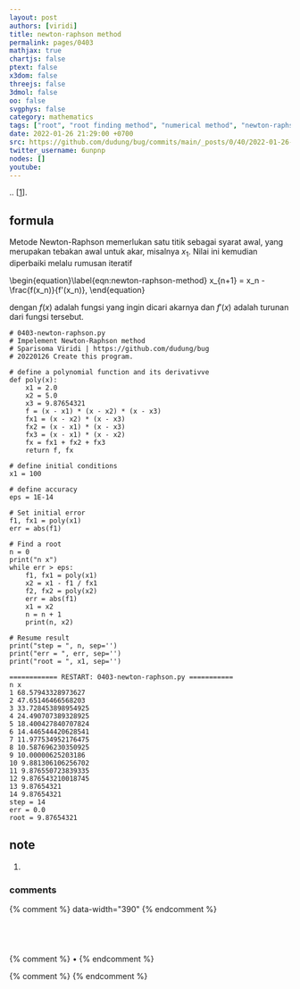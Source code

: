 ```yaml
---
layout: post
authors: [viridi]
title: newton-raphson method
permalink: pages/0403
mathjax: true
chartjs: false
ptext: false
x3dom: false
threejs: false
3dmol: false
oo: false
svgphys: false
category: mathematics
tags: ["root", "root finding method", "numerical method", "newton-raphson method"]
date: 2022-01-26 21:29:00 +0700
src: https://github.com/dudung/bug/commits/main/_posts/0/40/2022-01-26-newton-raphson-method.md
twitter_username: 6unpnp
nodes: []
youtube:
---
```

.. [[1](#r01)].


## formula
Metode Newton-Raphson memerlukan satu titik sebagai syarat awal, yang merupakan tebakan awal untuk akar, misalnya $x_1$. Nilai ini kemudian diperbaiki melalu rumusan iteratif

\begin{equation}\label{eqn:newton-raphson-method}
x_{n+1} = x_n - \frac{f(x_n)}{f'(x_n)},
\end{equation}

dengan $f(x)$ adalah fungsi yang ingin dicari akarnya dan $f'(x)$ adalah turunan dari fungsi tersebut.


```
# 0403-newton-raphson.py
# Impelement Newton-Raphson method
# Sparisoma Viridi | https://github.com/dudung/bug
# 20220126 Create this program.

# define a polynomial function and its derivativve
def poly(x):
    x1 = 2.0
    x2 = 5.0
    x3 = 9.87654321
    f = (x - x1) * (x - x2) * (x - x3)
    fx1 = (x - x2) * (x - x3)
    fx2 = (x - x1) * (x - x3)
    fx3 = (x - x1) * (x - x2)
    fx = fx1 + fx2 + fx3
    return f, fx

# define initial conditions
x1 = 100

# define accuracy
eps = 1E-14

# Set initial error
f1, fx1 = poly(x1)
err = abs(f1)

# Find a root
n = 0
print("n x")
while err > eps:
    f1, fx1 = poly(x1)
    x2 = x1 - f1 / fx1
    f2, fx2 = poly(x2)
    err = abs(f1)
    x1 = x2
    n = n + 1
    print(n, x2)

# Resume result
print("step = ", n, sep='')
print("err = ", err, sep='')
print("root = ", x1, sep='')
```

```
============ RESTART: 0403-newton-raphson.py ===========
n x
1 68.57943328973627
2 47.65146466568203
3 33.728453898954925
4 24.490707389328925
5 18.400427840707824
6 14.446544420628541
7 11.977534952176475
8 10.587696230350925
9 10.00000625203186
10 9.881306106256702
11 9.876550723839335
12 9.876543210018745
13 9.87654321
14 9.87654321
step = 14
err = 0.0
root = 9.87654321
```

## note
1. <a name='r01'></a>

### comments
{% comment %} data-width="390" {% endcomment %}


## &nbsp;
{% comment %} []() &bull; []() {% endcomment %}


<ans>
</ans>


{% comment %}
{% endcomment %}
